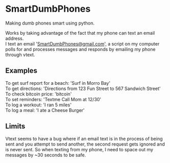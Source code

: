 # SmartDumbPhones
Making dumb phones smart using python.

Works by taking advantage of the fact that my phone can text an email address.  
I text an email 'SmartDumbPhones@gmail.com', a script on my computer polls for and processes messages and responds by emailing my phone through vtext.

## Examples
To get surf report for a beach: 'Surf in Morro Bay'  
To get directions:              'Directions from 123 Fun Street to 567 Sandwich Street'  
To check bitcoin price:         'bitcoin'  
To set reminders:               'Textme Call Mom at 12/30'  
To log a workout:               'I ran 5 miles'  
To log a meal:                  'I ate a Cheese Burger'  

## Limits
Vtext seems to have a bug where if an email text is in the process of being sent and you attempt to send another, the second request gets ignored and is never sent. So when texting from my phone, I need to space out my messages by ~30 seconds to be safe.
